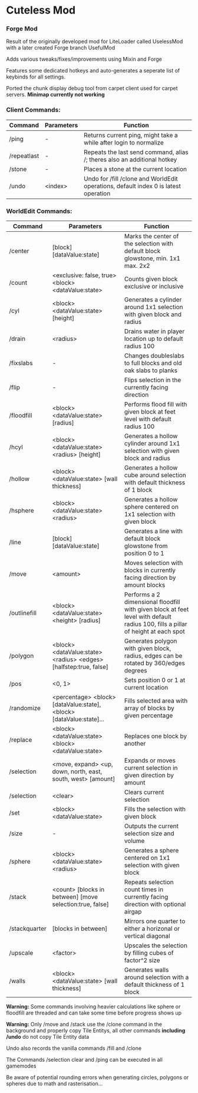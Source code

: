 # Cuteless Mod

### Forge Mod


Result of the originally developed mod for LiteLoader called UselessMod with a later created Forge branch UsefulMod

Adds various tweaks/fixes/improvements using Mixin and Forge

Features some dedicated hotkeys and auto-generates a seperate list of keybinds for all settings.

Ported the chunk display debug tool from carpet client used for carpet servers. **Minimap currently not working**

### Client Commands:
|Command|Parameters|Function|
| ------------ | ------------ | ------------ |
|/ping|-|Returns current ping, might take a while after login to normalize|
|/repeatlast|-|Repeats the last send command, alias /; theres also an additional hotkey|
|/stone|-|Places a stone at the current location|
|/undo|\<index>|Undo for /fill /clone and WorldEdit operations, default index 0 is latest operation|


### WorldEdit Commands:

|Command|Parameters|Function|
| ------------ | ------------ | ------------ |
|/center|\[block] \[dataValue:state]|Marks the center of the selection with default block glowstone, min. 1x1 max. 2x2|
|/count|\<exclusive: false, true> \<block> \<dataValue:state>|Counts given block exclusive or inclusive|
|/cyl|\<block> \<dataValue:state> <radius> \[height]|Generates a cylinder around 1x1 selection with given block and radius|
|/drain|\<radius>|Drains water in player location up to default radius 100|
|/fixslabs|-|Changes doubleslabs to full blocks and old oak slabs to planks|
|/flip|-|Flips selection in the currently facing direction|
|/floodfill|\<block> \<dataValue:state> \[radius]|Performs flood fill with given block at feet level with default radius 100|
|/hcyl|\<block> \<dataValue:state> \<radius> \[height]|Generates a hollow cylinder around 1x1 selection with given block and radius|
|/hollow|\<block> \<dataValue:state> \[wall thickness]|Generates a hollow cube around selection with default thickness of 1 block|
|/hsphere|\<block> \<dataValue:state> \<radius>|Generates a hollow sphere centered on 1x1 selection with given block|
|/line|\[block] \[dataValue:state]|Generates a line with default block glowstone from position 0 to 1|
|/move|\<amount>|Moves selection with blocks in currently facing direction by amount blocks|
|/outlinefill|\<block> \<dataValue:state> \<height> \[radius]|Performs a 2 dimensional floodfill with given block at feet level with default radius 100, fills a pillar of height at each spot|
|/polygon|\<block> \<dataValue:state> \<radius> \<edges> \[halfstep:true, false]|Generates polygon with given block, radius, edges can be rotated by 360/edges degrees|
|/pos|\<0, 1>|Sets position 0 or 1 at current location|
|/randomize|\<percentage> \<block> \[dataValue:state],\<block> \[dataValue:state]...|Fills selected area with array of blocks by given percentage|
|/replace|\<block> \<dataValue:state> \<block> \<dataValue:state>|Replaces one block by another|
|/selection|\<move, expand> \<up, down, north, east, south, west> \[amount]|Expands or moves current selection in given direction by amount|
|/selection|\<clear>|Clears current selection|
|/set|\<block> \<dataValue:state>|Fills the selection with given block|
|/size|-|Outputs the current selection size and volume|
|/sphere|\<block> \<dataValue:state> \<radius>|Generates a sphere centered on 1x1 selection with given block|
|/stack|\<count> \[blocks in between] \[move selection:true, false]|Repeats selection count times in currently facing direction with optional airgap|
|/stackquarter|\[blocks in between]|Mirrors one quarter to either a horizonal or vertical diagonal|
|/upscale|\<factor>|Upscales the selection by filling cubes of factor^2 size|
|/walls|\<block> \<dataValue:state> \[wall thickness]|Generates walls around selection with a default thickness of 1 block|

**Warning:** Some commands involving heavier calculations like sphere or floodfill are threaded and can take some time before progress shows up

**Warning:** Only /move and /stack use the /clone command in the background and properly copy Tile Entitys, all other commands **including /undo** do not copy Tile Entity data

Undo also records the vanilla commands /fill and /clone

The Commands /selection clear and /ping can be executed in all gamemodes

Be aware of potential rounding errors when generating circles, polygons or spheres due to math and rasterisation...

